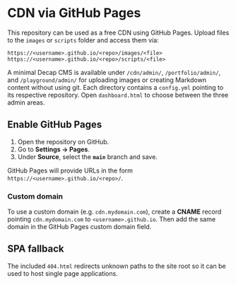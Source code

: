 # CDN via GitHub Pages

This repository can be used as a free CDN using GitHub Pages. Upload files to the `images` or `scripts` folder and access them via:

```
https://<username>.github.io/<repo>/images/<file>
https://<username>.github.io/<repo>/scripts/<file>
```

A minimal Decap CMS is available under `/cdn/admin/`, `/portfolio/admin/`, and `/playground/admin/` for uploading images or creating Markdown content without using git.
Each directory contains a `config.yml` pointing to its respective repository.
Open `dashboard.html` to choose between the three admin areas.

## Enable GitHub Pages
1. Open the repository on GitHub.
2. Go to **Settings → Pages**.
3. Under **Source**, select the **`main`** branch and save.

GitHub Pages will provide URLs in the form `https://<username>.github.io/<repo>/`.

### Custom domain
To use a custom domain (e.g. `cdn.mydomain.com`), create a **CNAME** record pointing `cdn.mydomain.com` to `<username>.github.io`. Then add the same domain in the GitHub Pages custom domain field.

## SPA fallback
The included `404.html` redirects unknown paths to the site root so it can be used to host single page applications.
